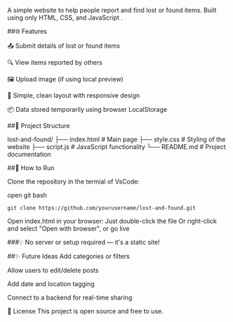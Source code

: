 A simple website to help people report and find lost or found items. Built using only HTML, CSS, and JavaScript .

##🌐 Features

📤 Submit details of lost or found items

🔍 View items reported by others

🖼️ Upload image (if using local preview)

📁 Simple, clean layout with responsive design

📦 Data stored temporarily using browser LocalStorage

##📁 Project Structure

lost-and-found/
├── index.html        # Main page
├── style.css         # Styling of the website
├── script.js         # JavaScript functionality
└── README.md         # Project documentation

##🚀 How to Run

Clone the repository in the termial of VsCode:

open git bash
```
git clone https://github.com/yourusername/lost-and-found.git
```

Open index.html in your browser:
Just double-click the file
Or right-click and select "Open with browser", or go live 

###💡 No server or setup required — it's a static site!

##✨ Future Ideas
Add categories or filters

Allow users to edit/delete posts

Add date and location tagging

Connect to a backend for real-time sharing

📄 License
This project is open source and free to use.
